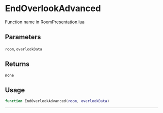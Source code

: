 # EndOverlookAdvanced
Function name in RoomPresentation.lua
## Parameters
`room`, `overlookData`
## Returns
`none`
## Usage
```lua
function EndOverlookAdvanced(room, overlookData)
```
---
